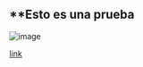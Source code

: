 **Esto es una prueba 
--
![image](https://user-images.githubusercontent.com/108207854/199856664-9fc6927a-50cb-4687-9584-979e53db54d8.png)

[link](https://github.com/janethpc/janethpc/edit/man/README.md)